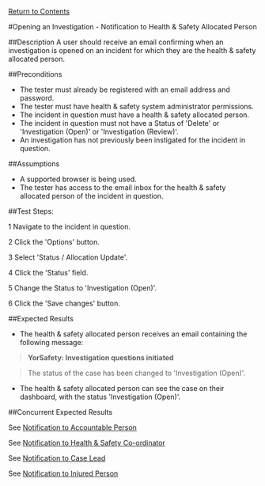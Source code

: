 [Return to Contents](https://github.com/infojam-james/test-cases/blob/master/Contents.md)

#Opening an Investigation - Notification to Health & Safety Allocated Person

##Description
A user should receive an email confirming when an investigation is opened on an incident for which they are the health & safety allocated person.

##Preconditions 
+ The tester must already be registered with an email address and password.
+ The tester must have health & safety system administrator permissions.
+ The incident in question must have a health & safety allocated person.
+ The incident in question must not have a Status of 'Delete' or 'Investigation (Open)' or 'Investigation (Review)'.
+ An investigation has not previously been instigated for the incident in question.

##Assumptions
+ A supported browser is being used.
+ The tester has access to the email inbox for the health & safety allocated person of the incident in question.

##Test Steps:

1 Navigate to the incident in question.

2 Click the 'Options' button.

3 Select 'Status / Allocation Update'.

4 Click the 'Status' field.

5 Change the Status to 'Investigation (Open)'.

6 Click the 'Save changes' button.

##Expected Results
+ The health & safety allocated person receives an email containing the following message:

>**YorSafety: Investigation questions initiated**

>The status of the case has been changed to 'Investigation (Open)'.

+ The health & safety allocated person can see the case on their dashboard, with the status 'Investigation (Open)'.

##Concurrent Expected Results

See [Notification to Accountable Person](https://github.com/infojam-james/test-cases/blob/master/Investigations/Opening-an-Investigation/investigations-2.md)

See [Notification to Health & Safety Co-ordinator](https://github.com/infojam-james/test-cases/blob/master/Investigations/Opening-an-Investigation/investigations-4.md)

See [Notification to Case Lead](https://github.com/infojam-james/test-cases/blob/master/Investigations/Opening-an-Investigation/investigations-5.md)

See [Notification to Injured Person](https://github.com/infojam-james/test-cases/blob/master/Investigations/Opening-an-Investigation/investigations-6.md)
